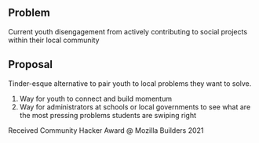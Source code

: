 ## Problem 
Current youth disengagement from actively contributing to social projects within their local community

## Proposal
Tinder-esque alternative to pair youth to local problems they want to solve.

1) Way for youth to connect and build momentum
2) Way for administrators at schools or local governments to see what are the most pressing problems students are swiping right

Received Community Hacker Award @ Mozilla Builders 2021